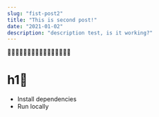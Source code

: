 ```yaml
---
slug: "fist-post2"
title: "This is second post!"
date: "2021-01-02"
description: "description test, is it working?"
---
```


🤩🤩🤩🤩🤩🤩🤩🤩🤩🤩🤩🤩🤩🤩🤩🤩

# h1🤩

- Install dependencies
- Run locally
